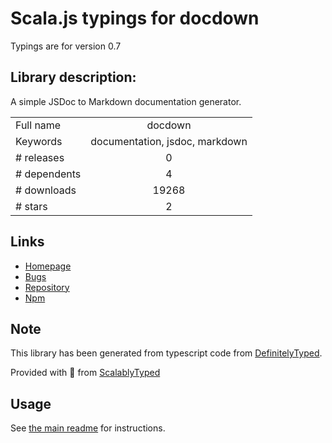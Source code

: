 
# Scala.js typings for docdown

Typings are for version 0.7

## Library description:
A simple JSDoc to Markdown documentation generator.

|                    |                 |
| ------------------ | :-------------: |
| Full name          | docdown |
| Keywords           | documentation, jsdoc, markdown |
| # releases         | 0 |
| # dependents       | 4 |
| # downloads        | 19268 |
| # stars            | 2 |

## Links
- [Homepage](https://github.com/jdalton/docdown#readme)
- [Bugs](https://github.com/jdalton/docdown/issues)
- [Repository](https://github.com/jdalton/docdown)
- [Npm](https://www.npmjs.com/package/docdown)
    


## Note
This library has been generated from typescript code from [DefinitelyTyped](https://definitelytyped.org).

Provided with :purple_heart: from [ScalablyTyped](https://github.com/oyvindberg/ScalablyTyped)

## Usage
See [the main readme](../../readme.md) for instructions.



